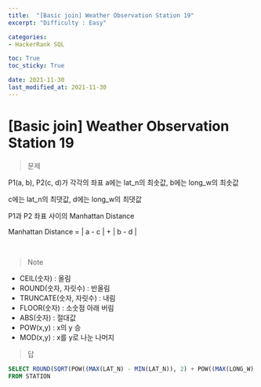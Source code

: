 ```yaml
---
title:  "[Basic join] Weather Observation Station 19"
excerpt: "Difficulty : Easy"

categories:
- HackerRank SQL

toc: True
toc_sticky: True

date: 2021-11-30
last_modified_at: 2021-11-30
---
```


# [Basic join] Weather Observation Station 19

> 문제

P1(a, b), P2(c, d)가 각각의 좌표
a에는 lat_n의 최솟값, b에는 long_w의 최솟값

c에는 lat_n의 최댓값, d에는 long_w의 최댓값

P1과 P2 좌표 사이의  Manhattan Distance

Manhattan Distance = | a - c | + | b - d |

<br>

> Note

- CEIL(숫자) : 올림
- ROUND(숫자, 자릿수) : 반올림
- TRUNCATE(숫자, 자릿수) : 내림
- FLOOR(숫자) : 소숫점 아래 버림
- ABS(숫자) : 절대값
- POW(x,y) : x의 y 승
- MOD(x,y) : x를 y로 나눈 나머지

> 답

```sql
SELECT ROUND(SQRT(POW((MAX(LAT_N) - MIN(LAT_N)), 2) + POW((MAX(LONG_W) - MIN(LONG_W)), 2)), 4)
FROM STATION
```

